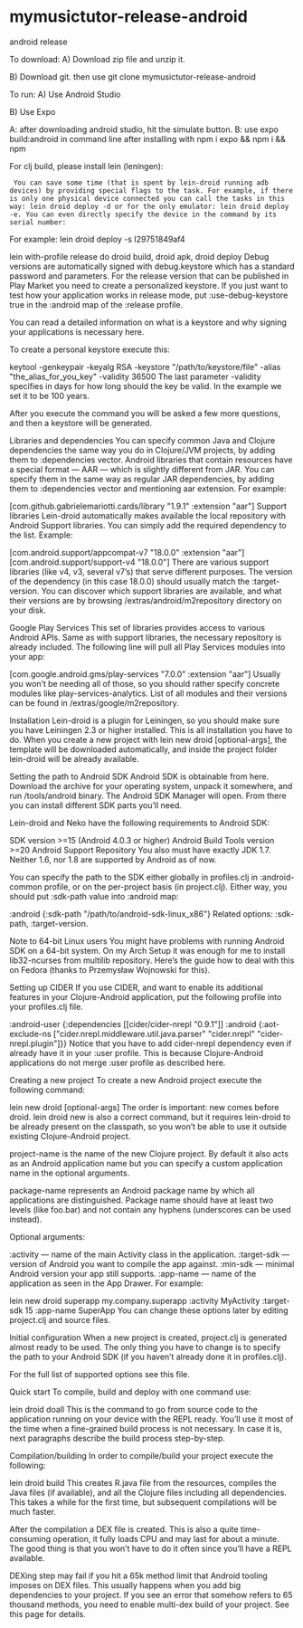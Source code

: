 # mymusictutor-release-android
android release


To download: 
  A) Download zip file and unzip it.
  
  B) Download git. then use git clone mymusictutor-release-android
  
To run: 
  A) Use Android Studio
  
  B) Use Expo 
  
  A: after downloading android studio, hit the simulate button.
  B: use expo build:android in command line after installing with npm i expo && npm i  && npm
  
  
  For clj build, please install lein (leningen):
  
     You can save some time (that is spent by lein-droid running adb devices) by providing special flags to the task. For example, if there is only one physical device connected you can call the tasks in this way: lein droid deploy -d or for the only emulator: lein droid deploy -e. You can even directly specify the device in the command by its serial number:

For example: lein droid deploy -s I29751849af4

lein with-profile release do droid build, droid apk, droid deploy
Debug versions are automatically signed with debug.keystore which has a standard password and parameters. For the release version that can be published in Play Market you need to create a personalized keystore. If you just want to test how your application works in release mode, put :use-debug-keystore true in the :android map of the :release profile.

You can read a detailed information on what is a keystore and why signing your applications is necessary here.

To create a personal keystore execute this:

keytool -genkeypair -keyalg RSA -keystore "/path/to/keystore/file" -alias "the_alias_for_you_key" -validity 36500
The last parameter -validity specifies in days for how long should the key be valid. In the example we set it to be 100 years.

After you execute the command you will be asked a few more questions, and then a keystore will be generated.

Libraries and dependencies
You can specify common Java and Clojure dependencies the same way you do in Clojure/JVM projects, by adding them to :dependencies vector. Android libraries that contain resources have a special format — AAR — which is slightly different from JAR. You can specify them in the same way as regular JAR dependencies, by adding them to :dependencies vector and mentioning aar extension. For example:

[com.github.gabrielemariotti.cards/library "1.9.1" :extension "aar"]
Support libraries
Lein-droid automatically makes available the local repository with Android Support libraries. You can simply add the required dependency to the list. Example:

[com.android.support/appcompat-v7 "18.0.0" :extension "aar"]
[com.android.support/support-v4 "18.0.0"]
There are various support libraries (like v4, v3, several v7’s) that serve different purposes. The version of the dependency (in this case 18.0.0) should usually match the :target-version. You can discover which support libraries are available, and what their versions are by browsing <sdk-path>/extras/android/m2repository directory on your disk.

Google Play Services
This set of libraries provides access to various Android APIs. Same as with support libraries, the necessary repository is already included. The following line will pull all Play Services modules into your app:

[com.google.android.gms/play-services "7.0.0" :extension "aar"]
Usually you won’t be needing all of those, so you should rather specify concrete modules like play-services-analytics. List of all modules and their versions can be found in <sdk-path>/extras/google/m2repository.
  
Installation
Lein-droid is a plugin for Leiningen, so you should make sure you have Leiningen 2.3 or higher installed. This is all installation you have to do. When you create a new project with lein new droid <project-name> <package-name> [optional-args], the template will be downloaded automatically, and inside the project folder lein-droid will be already available.

Setting the path to Android SDK
Android SDK is obtainable from here. Download the archive for your operating system, unpack it somewhere, and run <sdk-path>/tools/android binary. The Android SDK Manager will open. From there you can install different SDK parts you’ll need.

Lein-droid and Neko have the following requirements to Android SDK:

SDK version >=15 (Android 4.0.3 or higher)
Android Build Tools version >=20
Android Support Repository
You also must have exactly JDK 1.7. Neither 1.6, nor 1.8 are supported by Android as of now.

You can specify the path to the SDK either globally in profiles.clj in :android-common profile, or on the per-project basis (in project.clj). Either way, you should put :sdk-path value into :android map:

:android {:sdk-path "/path/to/android-sdk-linux_x86"}
Related options: :sdk-path, :target-version.

Note to 64-bit Linux users
You might have problems with running Android SDK on a 64-bit system. On my Arch Setup it was enough for me to install lib32-ncurses from multilib repository. Here’s the guide how to deal with this on Fedora (thanks to Przemysław Wojnowski for this).

Setting up CIDER
If you use CIDER, and want to enable its additional features in your Clojure-Android application, put the following profile into your profiles.clj file.

:android-user {:dependencies [[cider/cider-nrepl "0.9.1"]]
               :android {:aot-exclude-ns ["cider.nrepl.middleware.util.java.parser"
                                          "cider.nrepl" "cider-nrepl.plugin"]}}
Notice that you have to add cider-nrepl dependency even if already have it in your :user profile. This is because Clojure-Android applications do not merge :user profile as described here.

Creating a new project
To create a new Android project execute the following command:

lein new droid <project-name> <package-name> [optional-args]
The order is important: new comes before droid. lein droid new is also a correct command, but it requires lein-droid to be already present on the classpath, so you won’t be able to use it outside existing Clojure-Android project.

project-name is the name of the new Clojure project. By default it also acts as an Android application name but you can specify a custom application name in the optional arguments.

package-name represents an Android package name by which all applications are distinguished. Package name should have at least two levels (like foo.bar) and not contain any hyphens (underscores can be used instead).

Optional arguments:

:activity — name of the main Activity class in the application.
:target-sdk — version of Android you want to compile the app against.
:min-sdk — minimal Android version your app still supports.
:app-name — name of the application as seen in the App Drawer.
For example:

lein new droid superapp my.company.superapp :activity MyActivity :target-sdk 15 :app-name SuperApp
You can change these options later by editing project.clj and source files.

Initial configuration
When a new project is created, project.clj is generated almost ready to be used. The only thing you have to change is to specify the path to your Android SDK (if you haven’t already done it in profiles.clj).

For the full list of supported options see this file.

Quick start
To compile, build and deploy with one command use:

lein droid doall
This is the command to go from source code to the application running on your device with the REPL ready. You’ll use it most of the time when a fine-grained build process is not necessary. In case it is, next paragraphs describe the build process step-by-step.

Compilation/building
In order to compile/build your project execute the following:

lein droid build
This creates R.java file from the resources, compiles the Java files (if available), and all the Clojure files including all dependencies. This takes a while for the first time, but subsequent compilations will be much faster.

After the compilation a DEX file is created. This is also a quite time-consuming operation, it fully loads CPU and may last for about a minute. The good thing is that you won’t have to do it often since you’ll have a REPL available.

DEXing step may fail if you hit a 65k method limit that Android tooling imposes on DEX files. This usually happens when you add big dependencies to your project. If you see an error that somehow refers to 65 thousand methods, you need to enable multi-dex build of your project. See this page for details.
  
  
